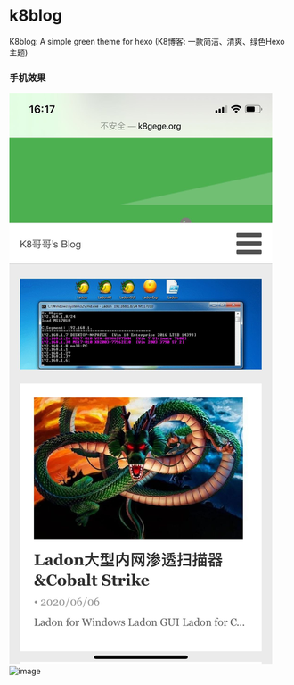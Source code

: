 # k8blog
K8blog: A simple green theme for hexo  (K8博客: 一款简洁、清爽、绿色Hexo主题)

### 手机效果
![image](source\k8blog\k8blog_iphone1.jpg)
![image](source\k8blog\k8blog_iphone3.jpg)